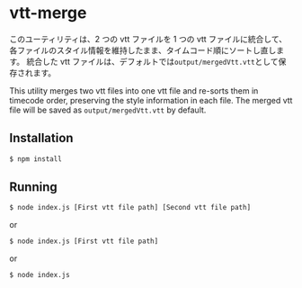 # vtt-merge

このユーティリティは、2 つの vtt ファイルを 1 つの vtt ファイルに統合して、各ファイルのスタイル情報を維持したまま、タイムコード順にソートし直します。
統合した vtt ファイルは、デフォルトでは`output/mergedVtt.vtt`として保存されます。

This utility merges two vtt files into one vtt file and re-sorts them in timecode order, preserving the style information in each file.
The merged vtt file will be saved as `output/mergedVtt.vtt` by default.

## Installation

```sh
$ npm install
```

## Running

```sh
$ node index.js [First vtt file path] [Second vtt file path]
```

or

```sh
$ node index.js [First vtt file path]
```

or

```sh
$ node index.js
```
